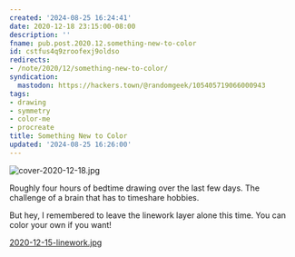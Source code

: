 ```yaml
---
created: '2024-08-25 16:24:41'
date: 2020-12-18 23:15:00-08:00
description: ''
fname: pub.post.2020.12.something-new-to-color
id: cstfus4q9zroofexj9oldso
redirects:
- /note/2020/12/something-new-to-color/
syndication:
  mastodon: https://hackers.town/@randomgeek/105405719066000943
tags:
- drawing
- symmetry
- color-me
- procreate
title: Something New to Color
updated: '2024-08-25 16:26:00'
---
```


![cover-2020-12-18.jpg](assets/img/2020/cover-2020-12-18.jpg)

Roughly four hours of bedtime drawing over the last few days. The challenge of a brain that has to timeshare hobbies.

But hey, I remembered to leave the linework layer alone this time. You can color your own if you want!

[2020-12-15-linework.jpg](assets/img/2020/2020-12-15-linework.jpg)